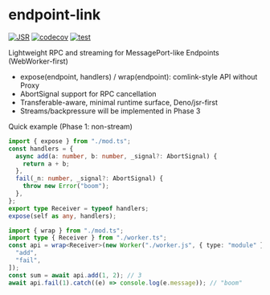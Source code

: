 # endpoint-link

[![JSR](https://jsr.io/badges/@takker/endpoint-link)](https://jsr.io/@takker/endpoint-link)
[![codecov](https://codecov.io/gh/takker99/endpoint-link/branch/main/graph/badge.svg)](https://codecov.io/gh/takker99/endpoint-link)
[![test](https://github.com/takker99/endpoint-link/workflows/ci/badge.svg)](https://github.com/takker99/endpoint-link/actions?query=workflow%3Aci)

Lightweight RPC and streaming for MessagePort-like Endpoints (WebWorker-first)

- expose(endpoint, handlers) / wrap<Handlers>(endpoint): comlink-style API
  without Proxy
- AbortSignal support for RPC cancellation
- Transferable-aware, minimal runtime surface, Deno/jsr-first
- Streams/backpressure will be implemented in Phase 3

Quick example (Phase 1: non-stream)

```ts
import { expose } from "./mod.ts";
const handlers = {
  async add(a: number, b: number, _signal?: AbortSignal) {
    return a + b;
  },
  fail(_n: number, _signal?: AbortSignal) {
    throw new Error("boom");
  },
};
export type Receiver = typeof handlers;
expose(self as any, handlers);
```

```ts
import { wrap } from "./mod.ts";
import type { Receiver } from "./worker.ts";
const api = wrap<Receiver>(new Worker("./worker.js", { type: "module" }), [
  "add",
  "fail",
]);
const sum = await api.add(1, 2); // 3
await api.fail(1).catch((e) => console.log(e.message)); // "boom"
```
